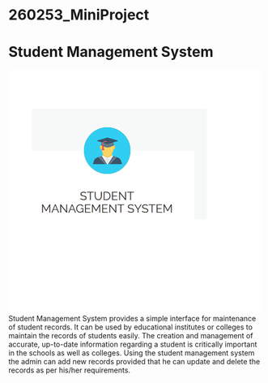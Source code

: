 # 260253_MiniProject

# Student Management System
![alt text](https://github.com/tareninayak9921/260253_MiniProject/blob/master/img/sms.png)
Student Management System provides a simple interface for maintenance of student
records. It can be used by educational institutes or colleges to maintain the records of students easily. The creation and
management of accurate, up-to-date information regarding a student is critically important in the
schools as well as colleges. Using the student management system the admin can add new records provided that he can update
and delete the records as per his/her requirements.
